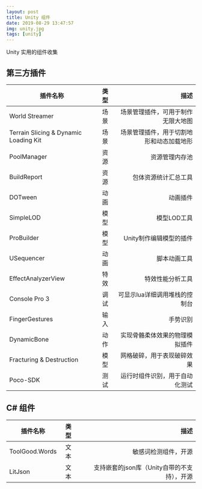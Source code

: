```yaml
---
layout: post
title: Unity 组件
date: 2019-08-29 13:47:57
img: unity.jpg
tags: [unity]
---
```

Unity 实用的组件收集


<div class="divider"></div>

## 第三方插件

插件名称|类型|描述
---|:--:|---:
World Streamer|场景|场景管理插件，可用于制作无限大地图
Terrain Slicing & Dynamic Loading Kit|场景|场景管理插件，用于切割地形和动态加载地形
PoolManager|资源|资源管理内存池
BuildReport|资源|包体资源统计汇总工具
DOTween|动画|动画插件
SimpleLOD|模型|模型LOD工具
ProBuilder|模型|Unity制作编辑模型的插件
USequencer|动画|脚本动画工具
EffectAnalyzerView|特效|特效性能分析工具
Console Pro 3|调试|可显示lua详细调用堆栈的控制台
FingerGestures|输入|手势识别
DynamicBone|动作|实现骨骼柔体效果的物理模拟插件
Fracturing & Destruction|模型|网格破碎，用于表现破碎效果
Poco-SDK|测试|运行时组件识别，用于自动化测试


## C# 组件

插件名称|类型|描述
---|:--:|---:
ToolGood.Words|文本|敏感词检测组件，开源
LitJson|文本|支持嵌套的json库（Unity自带的不支持），开源